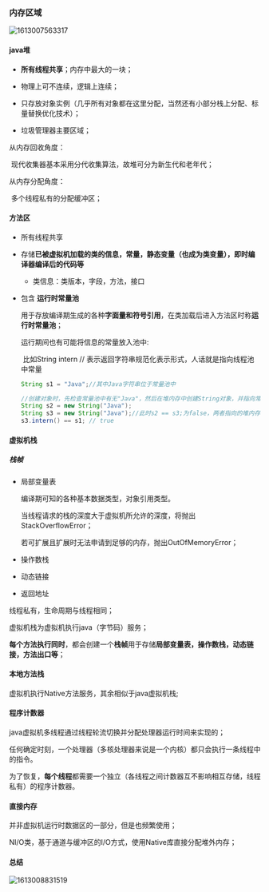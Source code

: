 ### 内存区域

 ![1613007563317](F:\Typora\Nodes\java\JVM\1613007563317.png)



#### java堆

- **所有线程共享**；内存中最大的一块；

- 物理上可不连续，逻辑上连续；
- 只存放对象实例（几乎所有对象都在这里分配，当然还有小部分栈上分配、标量替换优化技术）；
- 垃圾管理器主要区域；

从内存回收角度：

​	现代收集器基本采用分代收集算法，故堆可分为新生代和老年代；

从内存分配角度：

​	多个线程私有的分配缓冲区；



#### 方法区

- 所有线程共享

- 存储**已被虚拟机加载的类的信息，常量，静态变量（也成为类变量），即时编译器编译后的代码等**

    - 类信息：类版本，字段，方法，接口

- 包含 **运行时常量池**

    用于存放编译期生成的各种**字面量和符号引用**，在类加载后进入方法区时称**运行时常量池**；

    运行期间也有可能将信息的常量放入池中:

    ​	比如String intern // 表示返回字符串规范化表示形式，人话就是指向线程池中常量

    ```java
    String s1 = "Java";//其中Java字符串位于常量池中
    
    //创建对象时，先检查常量池中有无"Java"，然后在堆内存中创建String对象，并指向常量池中数据
    String s2 = new String("Java");
    String s3 = new String("Java");//此时s2 == s3;为false，两者指向的堆内存地址不同
    s3.intern() == s1; // true
    ```

    



#### 虚拟机栈

##### 栈帧

- 局部变量表

    编译期可知的各种基本数据类型，对象引用类型。

    当线程请求的栈的深度大于虚拟机所允许的深度，将抛出StackOverflowError；

    若可扩展且扩展时无法申请到足够的内存，抛出OutOfMemoryError；

- 操作数栈

- 动态链接

- 返回地址

线程私有，生命周期与线程相同；

虚拟机栈为虚拟机执行java（字节码）服务；

**每个方法执行同时**，都会创建一个**栈帧**用于存储**局部变量表，操作数栈，动态链接，方法出口等**；



#### 本地方法栈

虚拟机执行Native方法服务，其余相似于java虚拟机栈;



#### 程序计数器

java虚拟机多线程通过线程轮流切换并分配处理器运行时间来实现的；

任何确定时刻，一个处理器（多核处理器来说是一个内核）都只会执行一条线程中的指令。

为了恢复，**每个线程**都需要一个独立（各线程之间计数器互不影响相互存储，线程私有）的程序计数器。



#### 直接内存

并非虚拟机运行时数据区的一部分，但是也频繁使用；

NI/O类，基于通道与缓冲区的I/O方式，使用Native库直接分配堆外内存；



#### 总结

![1613008831519](F:\Typora\Nodes\java\JVM\1613008831519.png)

